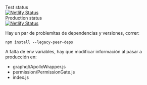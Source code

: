 Test status  
[![Netlify Status](https://api.netlify.com/api/v1/badges/08ce6912-de5d-4d7f-a189-a9be432310c3/deploy-status)](https://app.netlify.com/sites/agem-test/deploys)  
Production status  
[![Netlify Status](https://api.netlify.com/api/v1/badges/410b23a0-69c2-44e4-bcd8-fa7e97b110bf/deploy-status)](https://app.netlify.com/sites/agem-web/deploys)

Hay un par de problemitas de dependencias y versiones, correr:

```
npm install --legacy-peer-deps
```

A falta de env variables, hay que modificar información al pasar a producción en:

- graphql/ApolloWrapper.js
- permission/PermissionGate.js
- index.js
